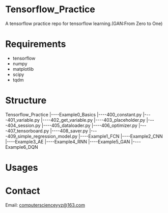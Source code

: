 # Tensorflow_Practice
  A tensorflow practice repo for tensorflow learning.(GAN:From Zero to One)

# Requirements
  - tensorflow
  - numpy
  - matplotlib
  - scipy
  - tqdm

# Structure
Tensorflow_Practice
|----Example0_Basics
   |----400_constant.py
   |----401_variable.py	
   |----402_get_variable.py
   |----403_placeholder.py
   |----404_session.py
   |----405_dataloader.py
   |----406_optimizer.py
   |----407_tensorboard.py
   |----408_saver.py
   |----409_simple_regression_model.py
|----Example1_FCN
|----Example2_CNN
|----Example3_AE
|----Example4_RNN
|----Example5_GAN
|----Example6_DQN

# Usages

# Contact
  Email: computerscienceyyz@163.com

